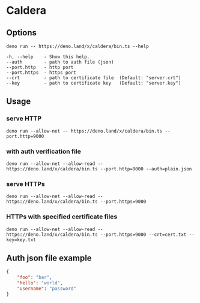 # Caldera

## Options

```
deno run -- https://deno.land/x/caldera/bin.ts --help
```

    -h, --help    - Show this help.                                  
    --auth        - path to auth file (json)                         
    --port.http   - http port                                        
    --port.https  - https port                                       
    --crt         - path to certificate file  (Default: "server.crt")
    --key         - path to certificate key   (Default: "server.key")





## Usage

### serve HTTP

```
deno run --allow-net -- https://deno.land/x/caldera/bin.ts --port.http=9000
```

### with auth verification file

```
deno run --allow-net --allow-read -- https://deno.land/x/caldera/bin.ts --port.http=9000 --auth=plain.json
```

### serve HTTPs

```
deno run --allow-net --allow-read -- https://deno.land/x/caldera/bin.ts --port.https=9000
```

### HTTPs with specified certificate files

```
deno run --allow-net --allow-read -- https://deno.land/x/caldera/bin.ts --port.https=9000 --crt=cert.txt --key=key.txt
```





## Auth json file example

```json
{
    "foo": "bar",
    "hello": "world",
    "username": "password"
}
```

